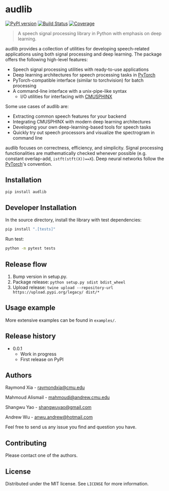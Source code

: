 # audlib

[![PyPI version](https://badge.fury.io/py/audlib.svg)](https://badge.fury.io/py/audlib)
[![Build Status](https://travis-ci.com/raymondxyy/pyaudlib.svg?token=xNuzdfgseSXz1yHDnh9L&branch=master)](https://travis-ci.org/raymondxyy/pyaudlib)
[![Coverage](https://codecov.io/gh/raymondxyy/pyaudlib/branch/master/graph/badge.svg?token=vMLw7Y9H5m)](https://codecov.io/gh/raymondxyy/pyaudlib)

> A speech signal processing library in Python with emphasis on deep learning.

audlib provides a collection of utilities for developing speech-related applications using both signal processing and deep learning. The package offers the following high-level features:

- Speech signal processing utilities with ready-to-use applications
- Deep learning architectures for speech processing tasks in [PyTorch][pytorch]
- PyTorch-compatible interface (similar to torchvision) for batch processing
- A command-line interface with a unix-pipe-like syntax
  - I/O utilities for interfacing with [CMUSPHINX][sphinx]

Some use cases of audlib are:

- Extracting common speech features for your backend
- Integrating CMUSPHINX with modern deep learning architectures
- Developing your own deep-learning-based tools for speech tasks
- Quickly try out speech processors and visualize the spectrogram in command line

audlib focuses on correctness, efficiency, and simplicity. Signal processing functionalities are mathematically checked whenever possible (e.g. constant overlap-add, `istft(stft(X))==X`). Deep neural networks follow the [PyTorch][pytorch]'s convention.

## Installation

```sh
pip install audlib
```

## Developer Installation

In the source directory, install the library with test dependencies:

```sh
pip install ".[tests]"
```

Run test:

```sh
python -m pytest tests
```

## Release flow

1. Bump version in setup.py.
2. Package release: `python setup.py sdist bdist_wheel`
3. Upload release: `twine upload --repository-url https://upload.pypi.org/legacy/ dist/*`

## Usage example

More extensive examples can be found in `examples/`.

## Release history

- 0.0.1
  - Work in progress
  - First release on PyPI

## Authors

Raymond Xia - raymondxia@cmu.edu

Mahmoud Alismail - mahmoudi@andrew.cmu.edu

Shangwu Yao - shangwuyao@gmail.com

Andrew Wu - anwu.andrew@hotmail.com

Feel free to send us any issue you find and question you have.

## Contributing

Please contact one of the authors.

## License

Distributed under the MIT license. See ``LICENSE`` for more information.

[pytorch]: https://pytorch.org/
[sphinx]: https://cmusphinx.github.io/
